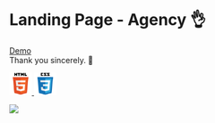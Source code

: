 # Landing Page - Agency  👌

[Demo](https://landing-page-codsoft.vercel.app/)\
Thank you sincerely. 🙏

<a href="https://www.w3.org/html/" target="_blank" rel="noreferrer">
  <img
    src="https://raw.githubusercontent.com/devicons/devicon/master/icons/html5/html5-original-wordmark.svg"
    alt="html5"
    width="40"
    height="40"
  />
</a>

  <a href="https://css3.com/">
    <img
      src="https://raw.githubusercontent.com/devicons/devicon/master/icons/css3/css3-original-wordmark.svg"
      width="40"
      height="40"
    />
    </a>
  
<kbd>![](https://s30.picofile.com/file/8473795868/landing.png)</kbd>


 

